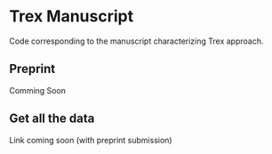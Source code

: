# Trex Manuscript
Code corresponding to the manuscript characterizing Trex approach.

## Preprint
Comming Soon

## Get all the data
Link coming soon (with preprint submission)
